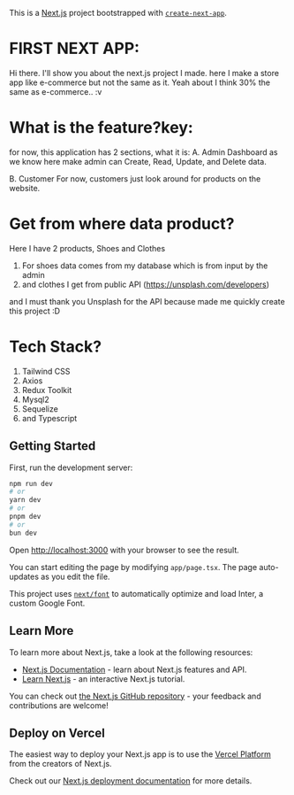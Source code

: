 This is a [Next.js](https://nextjs.org/) project bootstrapped with [`create-next-app`](https://github.com/vercel/next.js/tree/canary/packages/create-next-app).

# FIRST NEXT APP:

Hi there.
I'll show you about the next.js project I made. here I make a store app like e-commerce but not the same as it. Yeah about I think 30% the same as e-commerce.. :v

# What is the feature?key:

for now, this application has 2 sections, what it is:
A. Admin Dashboard
as we know here make admin can Create, Read, Update, and Delete data.

B. Customer
For now, customers just look around for products on the website.

# Get from where data product?

Here I have 2 products, Shoes and Clothes

1.  For shoes data comes from my database which is from input by the admin
2.  and clothes I get from public API (https://unsplash.com/developers)

and I must thank you Unsplash for the API because made me quickly create this project :D

# Tech Stack?

1.  Tailwind CSS
2.  Axios
3.  Redux Toolkit
4.  Mysql2
5.  Sequelize
6.  and Typescript

## Getting Started

First, run the development server:

```bash
npm run dev
# or
yarn dev
# or
pnpm dev
# or
bun dev
```

Open [http://localhost:3000](http://localhost:3000) with your browser to see the result.

You can start editing the page by modifying `app/page.tsx`. The page auto-updates as you edit the file.

This project uses [`next/font`](https://nextjs.org/docs/basic-features/font-optimization) to automatically optimize and load Inter, a custom Google Font.

## Learn More

To learn more about Next.js, take a look at the following resources:

- [Next.js Documentation](https://nextjs.org/docs) - learn about Next.js features and API.
- [Learn Next.js](https://nextjs.org/learn) - an interactive Next.js tutorial.

You can check out [the Next.js GitHub repository](https://github.com/vercel/next.js/) - your feedback and contributions are welcome!

## Deploy on Vercel

The easiest way to deploy your Next.js app is to use the [Vercel Platform](https://vercel.com/new?utm_medium=default-template&filter=next.js&utm_source=create-next-app&utm_campaign=create-next-app-readme) from the creators of Next.js.

Check out our [Next.js deployment documentation](https://nextjs.org/docs/deployment) for more details.
